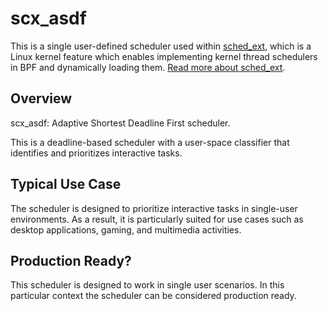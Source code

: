 # scx_asdf

This is a single user-defined scheduler used within [sched_ext](https://github.com/sched-ext/scx/tree/main), which is a Linux kernel feature which enables implementing kernel thread schedulers in BPF and dynamically loading them. [Read more about sched_ext](https://github.com/sched-ext/scx/tree/main).

## Overview

scx_asdf: Adaptive Shortest Deadline First scheduler.

This is a deadline-based scheduler with a user-space classifier that identifies
and prioritizes interactive tasks.

## Typical Use Case

The scheduler is designed to prioritize interactive tasks in single-user
environments. As a result, it is particularly suited for use cases such as
desktop applications, gaming, and multimedia activities.

## Production Ready?

This scheduler is designed to work in single user scenarios. In this particular
context the scheduler can be considered production ready.
